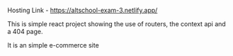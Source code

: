 Hosting Link - https://altschool-exam-3.netlify.app/


This is simple react project showing the use of routers, the context api and a 404 page.

It is an simple e-commerce site
